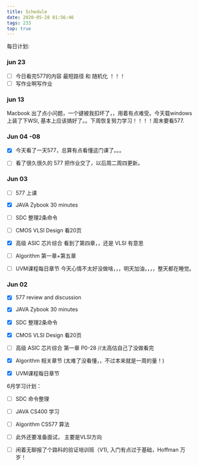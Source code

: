 ```yaml
---
title: Schedule
date: 2020-05-28 01:56:46
tags: 233
top: true
---
```

每日计划:
### jun 23
 - [ ] 今日看完577的内容 最短路径 和 随机化 ！！！
 - [ ] 写作业啊写作业

<!--more-->
### jun 13
Macbook 出了点小问题，一个键被我扣坏了，，用着有点难受。今天载windows 上装了下WSl, 基本上应该搞好了。。下周恢复努力学习！！！！周末要看577.



### Jun 04 -08
 - [x] 今天看了一天577，总算有点看懂这门课了。。。
 - [ ] 看了很久很久的 577 把作业交了，以后周二周四更新。


### Jun 03
  - [ ] 577 上课
  - [x] JAVA Zybook 30 minutes
  - [ ] SDC 整理2条命令
  - [ ] CMOS VLSI Design 看20页
  - [x] 高级 ASIC 芯片综合 看到了第四章，，还是 VLSI 有意思
  - [ ] Algorithm 第一章+第五章
  - [ ] UVM课程每日章节
今天心情不太好没做啥，，，明天加油，，，，整天都在睡觉。


### Jun 02
  - [x] 577 review and discussion
  - [x] JAVA Zybook 30 minutes
  - [x] SDC 整理2条命令
  - [x] CMOS VLSI Design 看20页
  - [ ] 高级 ASIC 芯片综合 第一章 P0-28 //太高估自己了没做看完
  - [x] Algorithm 相关章节 (太难了没看懂，，不过本来就是一周的量！)
  - [x] UVM课程每日章节


6月学习计划：
 - [ ] SDC 命令整理
 - [ ] JAVA CS400 学习
 - [ ] Algorithm CS577 算法
 - [ ] 此外还要准备面试， 主要是VLSI方向
 - [ ] 闲着无聊报了个路科的验证培训班（V1), 入门有点过于基础，Hoffman 万岁！

